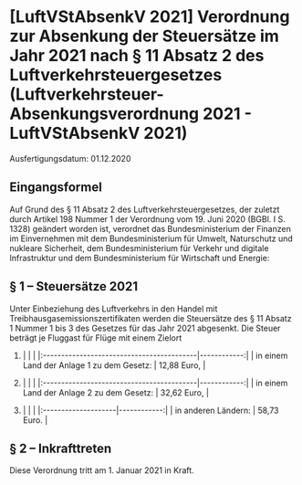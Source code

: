 # [LuftVStAbsenkV 2021] Verordnung zur Absenkung der Steuersätze im Jahr 2021 nach § 11 Absatz 2 des Luftverkehrsteuergesetzes  (Luftverkehrsteuer-Absenkungsverordnung 2021 - LuftVStAbsenkV 2021)

Ausfertigungsdatum: 01.12.2020

 

## Eingangsformel

Auf Grund des § 11 Absatz 2 des Luftverkehrsteuergesetzes, der zuletzt durch Artikel 198 Nummer 1 der Verordnung vom 19. Juni 2020 (BGBl. I S. 1328) geändert worden ist, verordnet das Bundesministerium der Finanzen im Einvernehmen mit dem Bundesministerium für Umwelt, Naturschutz und nukleare Sicherheit, dem Bundesministerium für Verkehr und digitale Infrastruktur und dem Bundesministerium für Wirtschaft und Energie:


## § 1 – Steuersätze 2021

Unter Einbeziehung des Luftverkehrs in den Handel mit Treibhausgasemissionszertifikaten werden die Steuersätze des § 11 Absatz 1 Nummer 1 bis 3 des Gesetzes für das Jahr 2021 abgesenkt. Die Steuer beträgt je Fluggast für Flüge mit einem Zielort

1. |                                           |             |
|:------------------------------------------|------------:|
| in einem Land der Anlage 1 zu dem Gesetz: | 12,88 Euro, |

2. |                                           |             |
|:------------------------------------------|------------:|
| in einem Land der Anlage 2 zu dem Gesetz: | 32,62 Euro, |

3. |                     |             |
|:--------------------|------------:|
| in anderen Ländern: | 58,73 Euro. |


## § 2 – Inkrafttreten

Diese Verordnung tritt am 1. Januar 2021 in Kraft.
